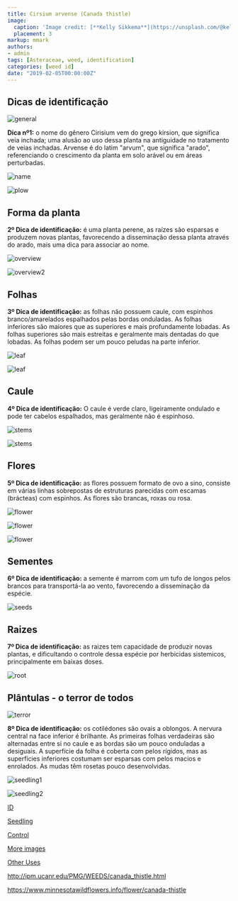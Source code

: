 ```yaml
---
title: Cirsium arvense (Canada thistle)
image:
  caption: 'Image credit: [**Kelly Sikkema**](https://unsplash.com/@kellysikkema?utm_source=unsplash&utm_medium=referral&utm_content=creditCopyText)'
  placement: 3
markup: mmark
authors:
- admin
tags: [Asteraceae, weed, identification]
categories: [weed id]
date: "2019-02-05T00:00:00Z"
---
```

## Dicas de identificação

![general](https://github.com/vitoranunciato/academic-kickstart/blob/master/content/pt/post/cirsium%20arvense/image/geral.jpg?raw=true)

**Dica nº1:** o nome do gênero Cirisium vem do grego kirsion, que significa veia inchada; uma alusão ao uso dessa planta na antiguidade no tratamento de veias inchadas. Arvense é do latim "arvum", que significa "arado", referenciando o crescimento da planta em solo arável ou em áreas perturbadas.

![name](https://github.com/vitoranunciato/academic-kickstart/blob/master/content/pt/post/cirsium%20arvense/image/name.jpg?raw=true)

![plow](https://media.giphy.com/media/3orifd15j0vhDkIHPW/giphy.gif)

## Forma da planta

**2º Dica de identificação:** é uma planta perene, as raízes são esparsas e produzem novas plantas, favorecendo a disseminação dessa planta através do arado, mais uma dica para associar ao nome.

![overview](https://github.com/vitoranunciato/academic-kickstart/blob/master/content/pt/post/cirsium%20arvense/image/overview.jpg?raw=true)

![overview2](https://github.com/vitoranunciato/academic-kickstart/blob/master/content/pt/post/cirsium%20arvense/image/overview2.jpg?raw=true)

## Folhas 

**3º Dica de identificação:** as folhas não possuem caule, com espinhos branco/amarelados espalhados pelas bordas onduladas. As folhas inferiores são maiores que as superiores e mais profundamente lobadas. As folhas superiores são mais estreitas e geralmente mais dentadas do que lobadas. As folhas podem ser um pouco peludas na parte inferior. 

![leaf](https://github.com/vitoranunciato/academic-kickstart/blob/master/content/pt/post/cirsium%20arvense/image/leaf.jpg?raw=true)

![leaf](https://github.com/vitoranunciato/academic-kickstart/blob/master/content/pt/post/cirsium%20arvense/image/leaf2.jpg?raw=true)

## Caule

**4º Dica de identificação:** O caule é verde claro, ligeiramente ondulado e pode ter cabelos espalhados, mas geralmente não é espinhoso.

![stems](https://github.com/vitoranunciato/academic-kickstart/blob/master/content/pt/post/cirsium%20arvense/image/stems.jpg?raw=true)

![stems](https://github.com/vitoranunciato/academic-kickstart/blob/master/content/pt/post/cirsium%20arvense/image/stems2.jpg?raw=true)

## Flores

**5º Dica de identificação:** as flores possuem formato de ovo a sino, consiste em várias linhas sobrepostas de estruturas parecidas com escamas (brácteas) com espinhos. As flores são brancas, roxas ou rosa.

![flower](https://github.com/vitoranunciato/academic-kickstart/blob/master/content/pt/post/cirsium%20arvense/image/flower.jpg?raw=true)

![flower](https://github.com/vitoranunciato/academic-kickstart/blob/master/content/pt/post/cirsium%20arvense/image/flower2.jpg?raw=true)

![flower](https://github.com/vitoranunciato/academic-kickstart/blob/master/content/pt/post/cirsium%20arvense/image/flower3.jpg?raw=true)

## Sementes

**6º Dica de identificação:** a semente é marrom com um tufo de longos pelos brancos para transportá-la ao vento, favorecendo a disseminação da espécie.

![seeds](https://github.com/vitoranunciato/academic-kickstart/blob/master/content/pt/post/cirsium%20arvense/image/seeds.jpg?raw=true)

## Raizes

**7º Dica de identificação:** as raizes tem capacidade de produzir novas plantas, e dificultando o controle dessa espécie por herbicidas sistemicos, principalmente em baixas doses.

![root](https://github.com/vitoranunciato/academic-kickstart/blob/master/content/pt/post/cirsium%20arvense/image/roots.jpg?raw=true)

## Plântulas - o terror de todos
![terror](https://media.giphy.com/media/26vURtl9WiwveWpPi/giphy.gif)

**8º Dica de identificação:** os cotilédones são ovais a oblongos. A nervura central na face inferior é brilhante. As primeiras folhas verdadeiras são alternadas entre si no caule e as bordas são um pouco onduladas a desiguais. A superfície da folha é coberta com pelos rígidos, mas as superfícies inferiores costumam ser esparsas com pelos macios e enrolados. As mudas têm rosetas pouco desenvolvidas.

![seedling1](https://github.com/vitoranunciato/academic-kickstart/blob/master/content/pt/post/cirsium%20arvense/image/seedling.jpg?raw=true)

![seedling2](https://github.com/vitoranunciato/academic-kickstart/blob/master/content/pt/post/cirsium%20arvense/image/seedling2.jpg?raw=true)

[ID](https://www.youtube.com/watch?v=dgj0T5Gxjqs&list=PLdTdglZPyaglMcCmnDfkGdt-qnJ_IJJ57&index=30&t=0s)

[Seedling]()

[Control](https://www.youtube.com/watch?v=7B8ErZd9Mig&list=PLdTdglZPyaglMcCmnDfkGdt-qnJ_IJJ57&index=31&t=0s)

[More images](https://calphotos.berkeley.edu/cgi/img_query?where-lifeform=any&rel-taxon=contains&where-taxon=Cirsium+arvense&rel-namesoup=matchphrase&where-namesoup=&rel-location=matchphrase&where-location=&rel-county=eq&where-county=any&rel-state=eq&where-state=any&rel-country=eq&where-country=any&where-collectn=any&rel-photographer=contains&where-photographer=&rel-kwid=equals&where-kwid=&max_rows=24)

[Other Uses](https://pfaf.org/user/Plant.aspx?LatinName=Cirsium%20arvense)

http://ipm.ucanr.edu/PMG/WEEDS/canada_thistle.html

https://www.minnesotawildflowers.info/flower/canada-thistle


